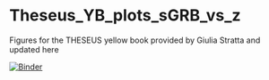 # Theseus_YB_plots_sGRB_vs_z
Figures for the THESEUS yellow book provided by Giulia Stratta and updated here

[![Binder](https://mybinder.org/badge_logo.svg)](https://mybinder.org/v2/gh/ferrigno/Theseus_YB_plots_sGRB_vs_z/master?filepath=make-hisograms.ipynb)
